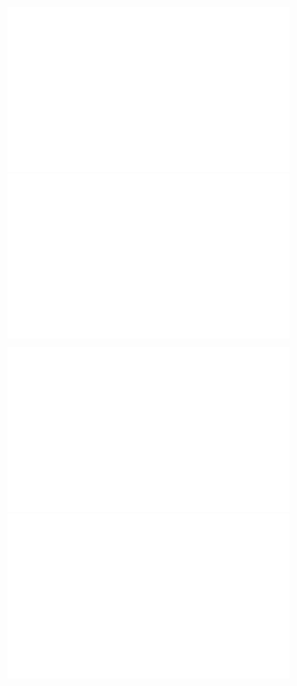 ![](https://raw.githubusercontent.com/marcokreeft87/github-stats/master/generated/overview.svg#gh-dark-mode-only)
![](https://raw.githubusercontent.com/marcokreeft87/github-stats/master/generated/overview.svg#gh-light-mode-only)

![](https://raw.githubusercontent.com/marcokreeft87/github-stats/master/generated/languages.svg#gh-dark-mode-only)
![](https://raw.githubusercontent.com/marcokreeft87/github-stats/master/generated/languages.svg#gh-light-mode-only)
